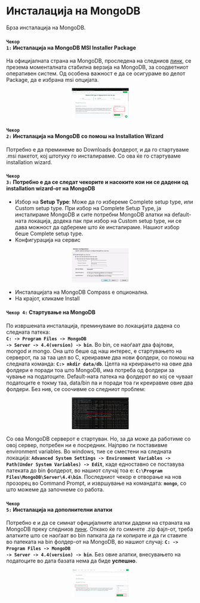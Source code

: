 # Инсталација на MongoDB
 Брза инсталација на MongoDB.

#### <b><code>Чекор 1:</code></b> Инсталација на MongoDB МSI Installer Package <br>

На официјалната страна на MongoDB, проследена на следниов [линк](https://www.mongodb.com/try/download/community), се презема моменталната стабилна верзија на MongoDB, за соодветниот оперативен систем. Од особена важност е да се осигураме во делот Package, да е избрана msi опцијата.

 <p align="center">
     <img src="https://raw.githubusercontent.com/1vanjordanov/images/main/Picture1.png" style="width:30%;"></img> <br>
  </p>
  
#### <b><code>Чекор 2:</code></b> Инсталација на MongoDB со помош на Installation Wizard <br>

Потребно е да преминеме во Downloads фолдерот, и да го стартуваме .msi пакетот, кој штотуку го инсталиравме. Со ова ќе го стартуваме installation wizard.


#### <b><code>Чекор 3:</code></b> Потребно е да се следат чекорите и насоките кои ни се дадени од installation wizard-от на MongoDB <br>

- Избор на **Setup Type**:
Moже да го избереме Complete setup type, или Custom setup type. При избор на Complete Setup Type, ја инсталираме MongoDB и сите потребни MongoDB алатки на default-натa локација, додека пак при избор на Custom setup type, ни се дава можност да одбереме што ќе инсталираме. Нашиот избор беше Complete setup type.
- Koнфигурација на сервис

 <p align="center">
     <img src="https://raw.githubusercontent.com/1vanjordanov/images/main/Picture2.png" style="width:30%;"></img> <br>
  </p>
  
- Инсталацијата на MongoDB Compass e oпционална.
- На крајот, кликаме Install

#### <b><code>Чекор 4:</code></b> Стартување на MongoDB
По извршената инсталација, преминуваме во локацијата дадена со следната патека: <br>
<b><code>C: -> Program Files -> MongoDB -> Server -> 4.4(version) -> bin</code></b>.
Во bin, се наоѓаат два фајлови, mongod и mongo. Она што беше од наш интерес, е стартувањето на серверот, па за таа цел во C, креиравме два нови фолдери, со помош на следната команда: <b><code>C:\> mkdir data/db</code></b>. Целта на креирањето на овие два фолдери е поради тоа што MongoDB, има потреба од фолдери за чување на податоците. Default-ната патека на фолдерот во кој се чуваат податоците е токму таа, data/bin па и поради тоа ги креиравме овие два фолдери. Без нив, се соочивме со следниот проблем:

 <p align="center">
     <img src="https://raw.githubusercontent.com/1vanjordanov/images/main/Picture5.png" style="width:30%;"></img> <br>
  </p>

 
Со ова MongoDB серверот е стартуван. Но, за да може да работиме со овој сервер, потребен ни е посредник. Најпрво ги поставивме environment variables. Во windows, тие се сместени на следната локација: <b><code>Advanced System Settings -> Environment Variables -> Path(Under System Variables) -> Edit</code></b>, каде едноставно се поставува патеката до bin фолдерот, во нашиот случај тоа е: <b><code>C:\Program Files\MongoDB\Server\4.4\bin</code></b>. Последниот чекор е отвoрање на нов прозорец во Command Prompt, и извршување на командата: <b><code>mongo</code></b>, со што можеме да започнеме со работа.

#### <b><code>Чекор 5:</code></b> Инсталација на дополнителни алатки
Потребно е и да се симнат официјалните алатки дадени на страната на MongoDB преку следниов [линк](https://www.mongodb.com/try/download/database-tools). Откако ќе го симнете .zip фајл-от, треба алатките што се наоѓаат во bin папката да ги копирате и да ги ставите во патеката на bin фолдер-от на MongoDB, во нашиот случај: <b><code>C: -> Program Files -> MongoDB -> Server -> 4.4(version) -> bin</code></b>. Без овие алатки, внесувањето на податоците во дата базата нема да биде <b>успешно</b>.

 <p align="center">
     <img src="https://raw.githubusercontent.com/1vanjordanov/images/main/Picture6.png" style="width:30%;"></img> <br>
  </p>
